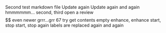 Second test markdown file
Update again
Update again and again
hmmmmmm...
second, third
open a review
$$$$
$$
even newer
grrr...grr
67
try get
contents
empty
enhance, enhance
start, stop
start, stop
again
labels are replaced again and again
